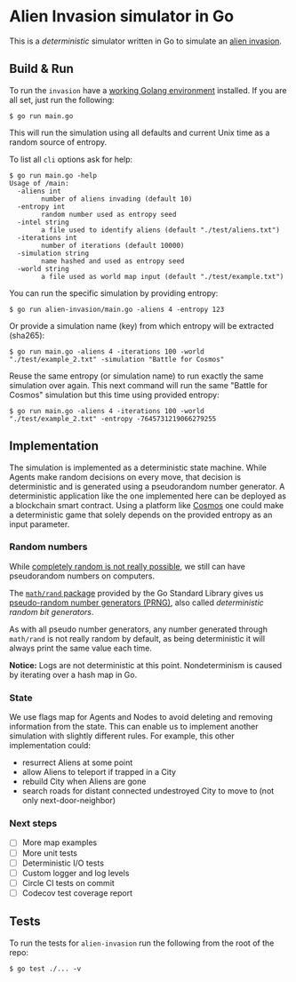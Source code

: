 # Alien Invasion simulator in Go

This is a _deterministic_ simulator written in Go to simulate an [alien invasion](./CHALLENGE.md).

## Build & Run

To run the `invasion` have a [working Golang environment](https://golang.org/doc/install) installed. If you are all set, just run the following:

```
$ go run main.go
```
This will run the simulation using all defaults and current Unix time as a random source of entropy.

To list all `cli` options ask for help:
```
$ go run main.go -help
Usage of /main:
  -aliens int
        number of aliens invading (default 10)
  -entropy int
        random number used as entropy seed
  -intel string
        a file used to identify aliens (default "./test/aliens.txt")
  -iterations int
        number of iterations (default 10000)
  -simulation string
        name hashed and used as entropy seed
  -world string
        a file used as world map input (default "./test/example.txt")
```

You can run the specific simulation by providing entropy:

```
$ go run alien-invasion/main.go -aliens 4 -entropy 123
```

Or provide a simulation name (key) from which entropy will be extracted (sha265):

```
$ go run main.go -aliens 4 -iterations 100 -world "./test/example_2.txt" -simulation "Battle for Cosmos"
```

Reuse the same entropy (or simulation name) to run exactly the same simulation over again. This next command will run the same "Battle for Cosmos" simulation but this time using provided entropy:

```
$ go run main.go -aliens 4 -iterations 100 -world "./test/example_2.txt" -entropy -7645731219066279255
```

## Implementation

The simulation is implemented as a deterministic state machine. While Agents make random decisions on every move, that decision is deterministic and is generated using a pseudorandom number generator. A deterministic application like the one implemented here can be deployed as a blockchain smart contract. Using a platform like [Cosmos](https://cosmos.network/sdk) one could make a deterministic game that solely depends on the provided entropy as an input parameter.

### Random numbers

While [completely random is not really possible](https://www.youtube.com/watch?v=sMb00lz-IfE), we still can have pseudorandom numbers on computers.

The [`math/rand` package](https://golang.org/pkg/math/rand/) provided by the Go Standard Library gives us [pseudo-random number generators (PRNG)](https://en.wikipedia.org/wiki/Pseudorandom_number_generator), also called _deterministic random bit generators_.

As with all pseudo number generators, any number generated through `math/rand` is not really random by default, as being deterministic it will always print the same value each time.

**Notice:** Logs are not deterministic at this point. Nondeterminism is caused by iterating over a hash map in Go.

### State

We use flags map for Agents and Nodes to avoid deleting and removing information from the state. This can enable us to implement another simulation with slightly different rules. For example, this other implementation could:

- resurrect Aliens at some point
- allow Aliens to teleport if trapped in a City
- rebuild City when Aliens are gone
- search roads for distant connected undestroyed City to move to (not only next-door-neighbor)

### Next steps

- [ ] More map examples
- [ ] More unit tests
- [ ] Deterministic I/O tests
- [ ] Custom logger and log levels
- [ ] Circle CI tests on commit
- [ ] Codecov test coverage report

## Tests

To run the tests for `alien-invasion` run the following from the root of the repo:

```
$ go test ./... -v
```
